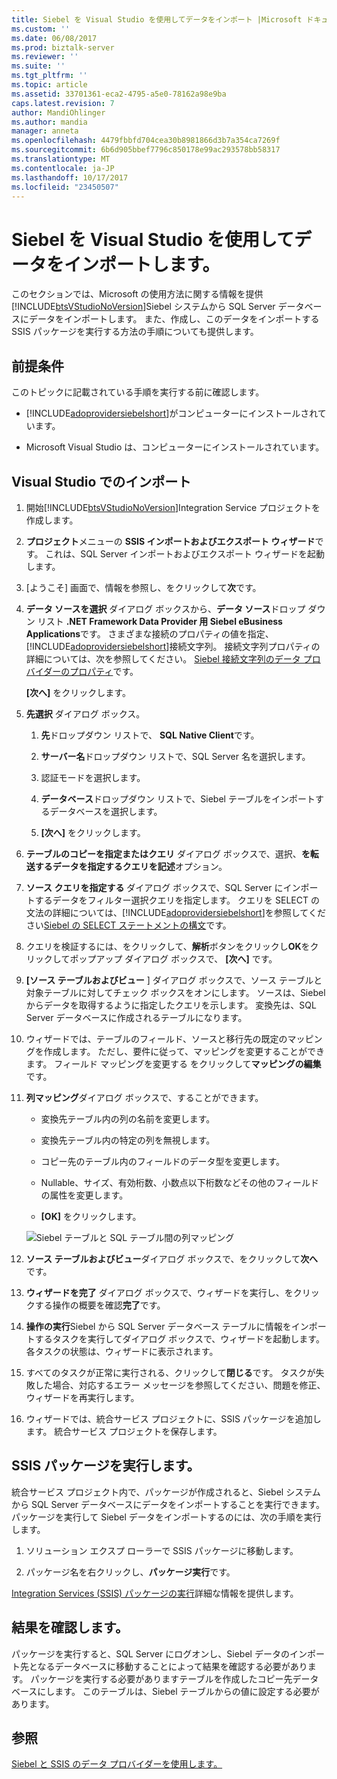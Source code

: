 ```yaml
---
title: Siebel を Visual Studio を使用してデータをインポート |Microsoft ドキュメント
ms.custom: ''
ms.date: 06/08/2017
ms.prod: biztalk-server
ms.reviewer: ''
ms.suite: ''
ms.tgt_pltfrm: ''
ms.topic: article
ms.assetid: 33701361-eca2-4795-a5e0-78162a98e9ba
caps.latest.revision: 7
author: MandiOhlinger
ms.author: mandia
manager: anneta
ms.openlocfilehash: 4479fbbfd704cea30b8981866d3b7a354ca7269f
ms.sourcegitcommit: 6b6d905bbef7796c850178e99ac293578bb58317
ms.translationtype: MT
ms.contentlocale: ja-JP
ms.lasthandoff: 10/17/2017
ms.locfileid: "23450507"
---
```

# <a name="import-siebel-data-using-visual-studio"></a>Siebel を Visual Studio を使用してデータをインポートします。
このセクションでは、Microsoft の使用方法に関する情報を提供[!INCLUDE[btsVStudioNoVersion](../../includes/btsvstudionoversion-md.md)]Siebel システムから SQL Server データベースにデータをインポートします。 また、作成し、このデータをインポートする SSIS パッケージを実行する方法の手順についても提供します。  
  
## <a name="prerequisites"></a>前提条件  
 このトピックに記載されている手順を実行する前に確認します。  
  
-   [!INCLUDE[adoprovidersiebelshort](../../includes/adoprovidersiebelshort-md.md)]がコンピューターにインストールされています。  
  
-   Microsoft Visual Studio は、コンピューターにインストールされています。  
  
## <a name="import-in-visual-studio"></a>Visual Studio でのインポート  
 
1.  開始[!INCLUDE[btsVStudioNoVersion](../../includes/btsvstudionoversion-md.md)]Integration Service プロジェクトを作成します。  
  
2.  **プロジェクト**メニューの  **SSIS インポートおよびエクスポート ウィザード**です。 これは、SQL Server インポートおよびエクスポート ウィザードを起動します。  
  
3.  [ようこそ] 画面で、情報を参照し、をクリックして**次**です。  
  
4.  **データ ソースを選択** ダイアログ ボックスから、**データ ソース**ドロップ ダウン リスト **.NET Framework Data Provider 用 Siebel eBusiness Applications**です。 さまざまな接続のプロパティの値を指定、[!INCLUDE[adoprovidersiebelshort](../../includes/adoprovidersiebelshort-md.md)]接続文字列。 接続文字列プロパティの詳細については、次を参照してください。 [Siebel 接続文字列のデータ プロバイダーのプロパティ](../../adapters-and-accelerators/adapter-siebel/data-provider-properties-for-the-siebel-connection-string.md)です。  
  
     **[次へ]** をクリックします。  
  
5.  **先選択** ダイアログ ボックス。  
  
    1.  **先**ドロップダウン リストで、 **SQL Native Client**です。  
  
    2.  **サーバー名**ドロップダウン リストで、SQL Server 名を選択します。  
  
    3.  認証モードを選択します。  
  
    4.  **データベース**ドロップダウン リストで、Siebel テーブルをインポートするデータベースを選択します。  
  
    5.  **[次へ]** をクリックします。  
  
6.  **テーブルのコピーを指定またはクエリ** ダイアログ ボックスで、選択、**を転送するデータを指定するクエリを記述**オプション。  
  
7.  **ソース クエリを指定する** ダイアログ ボックスで、SQL Server にインポートするデータをフィルター選択クエリを指定します。 クエリを SELECT の文法の詳細については、[!INCLUDE[adoprovidersiebelshort](../../includes/adoprovidersiebelshort-md.md)]を参照してください[Siebel の SELECT ステートメントの構文](../../adapters-and-accelerators/adapter-siebel/syntax-for-a-select-statement-in-siebel.md)です。  
  
8.  クエリを検証するには、をクリックして、**解析**ボタンをクリックし**OK**をクリックしてポップアップ ダイアログ ボックスで、 **[次へ]** です。  
  
9. **[ソース テーブルおよびビュー** ] ダイアログ ボックスで、ソース テーブルと対象テーブルに対してチェック ボックスをオンにします。 ソースは、Siebel からデータを取得するように指定したクエリを示します。 変換先は、SQL Server データベースに作成されるテーブルになります。  
  
10. ウィザードでは、テーブルのフィールド、ソースと移行先の既定のマッピングを作成します。 ただし、要件に従って、マッピングを変更することができます。 フィールド マッピングを変更する をクリックして**マッピングの編集**です。  
  
11. **列マッピング**ダイアログ ボックスで、することができます。  
  
    -   変換先テーブル内の列の名前を変更します。  
  
    -   変換先テーブル内の特定の列を無視します。  
  
    -   コピー先のテーブル内のフィールドのデータ型を変更します。  
  
    -   Nullable、サイズ、有効桁数、小数点以下桁数などその他のフィールドの属性を変更します。  
  
    -   **[OK]** をクリックします。  
  
     ![Siebel テーブルと SQL テーブル間の列マッピング](../../adapters-and-accelerators/adapter-siebel/media/a3047801-3fa6-496b-91d8-3888dfbb0169.gif "a3047801-3fa6-496b-91d8-3888dfbb0169")  
  
12. **ソース テーブルおよびビュー**ダイアログ ボックスで、をクリックして**次へ**です。  
  
13. **ウィザードを完了** ダイアログ ボックスで、ウィザードを実行し、をクリックする操作の概要を確認**完了**です。  
  
14. **操作の実行**Siebel から SQL Server データベース テーブルに情報をインポートするタスクを実行してダイアログ ボックスで、ウィザードを起動します。 各タスクの状態は、ウィザードに表示されます。  
  
15. すべてのタスクが正常に実行される、クリックして**閉じる**です。 タスクが失敗した場合、対応するエラー メッセージを参照してください、問題を修正、ウィザードを再実行します。  
  
16. ウィザードでは、統合サービス プロジェクトに、SSIS パッケージを追加します。 統合サービス プロジェクトを保存します。  
  
## <a name="run-the-ssis-package"></a>SSIS パッケージを実行します。  
 統合サービス プロジェクト内で、パッケージが作成されると、Siebel システムから SQL Server データベースにデータをインポートすることを実行できます。 パッケージを実行して Siebel データをインポートするのには、次の手順を実行します。  
  
1.  ソリューション エクスプ ローラーで SSIS パッケージに移動します。  
  
2.  パッケージ名を右クリックし、**パッケージ実行**です。  
  
[Integration Services (SSIS) パッケージの実行](https://docs.microsoft.com/sql/integration-services/packages/run-integration-services-ssis-packages)詳細な情報を提供します。 
  
## <a name="verify-the-results"></a>結果を確認します。  
 パッケージを実行すると、SQL Server にログオンし、Siebel データのインポート先となるデータベースに移動することによって結果を確認する必要があります。 パッケージを実行する必要がありますテーブルを作成したコピー先データベースにします。 このテーブルは、Siebel テーブルからの値に設定する必要があります。  
  
## <a name="see-also"></a>参照  
 [Siebel と SSIS のデータ プロバイダーを使用します。](../../adapters-and-accelerators/adapter-siebel/use-the-data-provider-for-siebel-with-ssis.md)